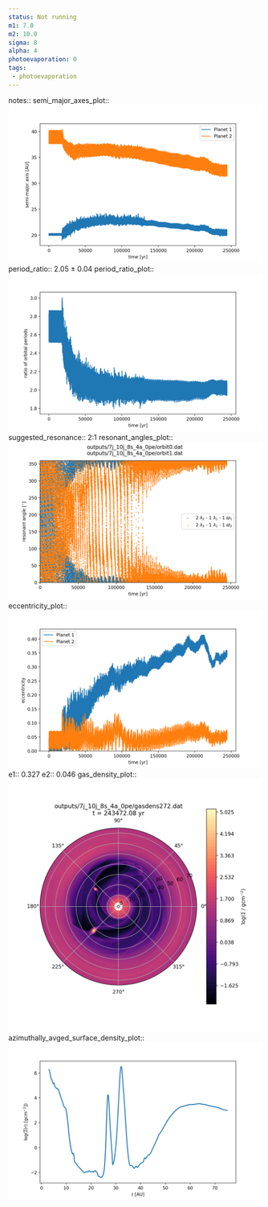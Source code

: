 ```yaml
---
status: Not running
m1: 7.0
m2: 10.0
sigma: 8
alpha: 4
photoevaporation: 0
tags:
 - photoevaporation
---
```


notes::
semi_major_axes_plot:: ![semi_major_axes_7j_10j_8s_4a_0pe.png](plots/semi_major_axes/semi_major_axes_7j_10j_8s_4a_0pe.png)
period_ratio:: 2.05 ± 0.04
period_ratio_plot:: ![period_ratio_7j_10j_8s_4a_0pe.png](plots/period_ratio/period_ratio_7j_10j_8s_4a_0pe.png)
suggested_resonance:: 2:1
resonant_angles_plot:: ![resonant_angles_7j_10j_8s_4a_0pe.png](plots/resonant_angles/resonant_angles_7j_10j_8s_4a_0pe.png)
eccentricity_plot:: ![eccentricity_7j_10j_8s_4a_0pe.png](plots/eccentricity/eccentricity_7j_10j_8s_4a_0pe.png)
e1:: 0.327
e2:: 0.046
gas_density_plot:: ![gas_density_7j_10j_8s_4a_0pe.png](plots/gas_density/gas_density_7j_10j_8s_4a_0pe.png)
azimuthally_avged_surface_density_plot:: ![azimuthally_avged_surface_density_7j_10j_8s_4a_0pe.png](plots/azimuthally_avged_surface_density/azimuthally_avged_surface_density_7j_10j_8s_4a_0pe.png)
